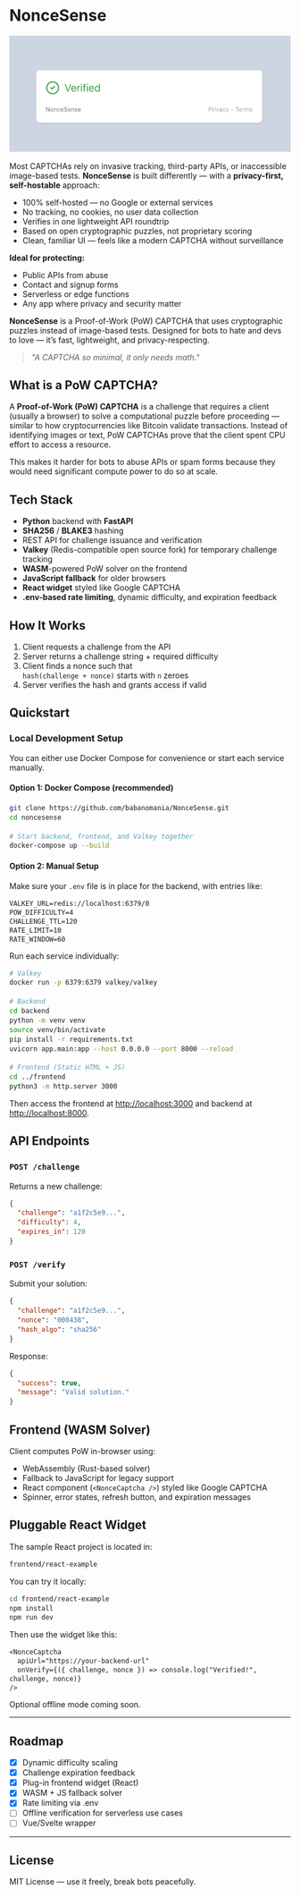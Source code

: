 # NonceSense

<p align="left">
  <img src="screenshot.png" alt="NonceSense Screenshot" width="600" />
</p>

Most CAPTCHAs rely on invasive tracking, third-party APIs, or inaccessible image-based tests. **NonceSense** is built differently — with a **privacy-first, self-hostable** approach:

* 100% self-hosted — no Google or external services
* No tracking, no cookies, no user data collection
* Verifies in one lightweight API roundtrip
* Based on open cryptographic puzzles, not proprietary scoring
* Clean, familiar UI — feels like a modern CAPTCHA without surveillance

**Ideal for protecting:**

* Public APIs from abuse
* Contact and signup forms
* Serverless or edge functions
* Any app where privacy and security matter

**NonceSense** is a Proof-of-Work (PoW) CAPTCHA that uses cryptographic puzzles instead of image-based tests. Designed for bots to hate and devs to love — it’s fast, lightweight, and privacy-respecting.

> _"A CAPTCHA so minimal, it only needs math."_

## What is a PoW CAPTCHA?

A **Proof-of-Work (PoW) CAPTCHA** is a challenge that requires a client (usually a browser) to solve a computational puzzle before proceeding — similar to how cryptocurrencies like Bitcoin validate transactions. Instead of identifying images or text, PoW CAPTCHAs prove that the client spent CPU effort to access a resource.

This makes it harder for bots to abuse APIs or spam forms because they would need significant compute power to do so at scale.

## Tech Stack

- **Python** backend with **FastAPI**
- **SHA256** / **BLAKE3** hashing
- REST API for challenge issuance and verification
- **Valkey** (Redis-compatible open source fork) for temporary challenge tracking
- **WASM**-powered PoW solver on the frontend
- **JavaScript fallback** for older browsers
- **React widget** styled like Google CAPTCHA
- **.env-based rate limiting**, dynamic difficulty, and expiration feedback

## How It Works

1. Client requests a challenge from the API
2. Server returns a challenge string + required difficulty
3. Client finds a nonce such that  
   `hash(challenge + nonce)` starts with `n` zeroes
4. Server verifies the hash and grants access if valid

## Quickstart

### Local Development Setup

You can either use Docker Compose for convenience or start each service manually.

#### Option 1: Docker Compose (recommended)

```bash
git clone https://github.com/babanomania/NonceSense.git
cd noncesense

# Start backend, frontend, and Valkey together
docker-compose up --build
```

#### Option 2: Manual Setup

Make sure your `.env` file is in place for the backend, with entries like:

```env
VALKEY_URL=redis://localhost:6379/0
POW_DIFFICULTY=4
CHALLENGE_TTL=120
RATE_LIMIT=10
RATE_WINDOW=60
```

Run each service individually:

```bash
# Valkey
docker run -p 6379:6379 valkey/valkey

# Backend
cd backend
python -m venv venv
source venv/bin/activate
pip install -r requirements.txt
uvicorn app.main:app --host 0.0.0.0 --port 8000 --reload

# Frontend (Static HTML + JS)
cd ../frontend
python3 -m http.server 3000
```

Then access the frontend at [http://localhost:3000](http://localhost:3000) and backend at [http://localhost:8000](http://localhost:8000).

## API Endpoints

### `POST /challenge`

Returns a new challenge:

```json
{
  "challenge": "a1f2c5e9...",
  "difficulty": 4,
  "expires_in": 120
}
```

### `POST /verify`

Submit your solution:

```json
{
  "challenge": "a1f2c5e9...",
  "nonce": "000438",
  "hash_algo": "sha256"
}
```

Response:

```json
{
  "success": true,
  "message": "Valid solution."
}
```

## Frontend (WASM Solver)

Client computes PoW in-browser using:

- WebAssembly (Rust-based solver)
- Fallback to JavaScript for legacy support
- React component (`<NonceCaptcha />`) styled like Google CAPTCHA
- Spinner, error states, refresh button, and expiration messages

## Pluggable React Widget

The sample React project is located in:

```bash
frontend/react-example
```

You can try it locally:

```bash
cd frontend/react-example
npm install
npm run dev
```

Then use the widget like this:

```tsx
<NonceCaptcha
  apiUrl="https://your-backend-url"
  onVerify={({ challenge, nonce }) => console.log("Verified!", challenge, nonce)}
/>
```

Optional offline mode coming soon.

---

## Roadmap

- [x] Dynamic difficulty scaling
- [x] Challenge expiration feedback
- [x] Plug-in frontend widget (React)
- [x] WASM + JS fallback solver
- [x] Rate limiting via .env
- [ ] Offline verification for serverless use cases
- [ ] Vue/Svelte wrapper

---

## License

MIT License — use it freely, break bots peacefully.

